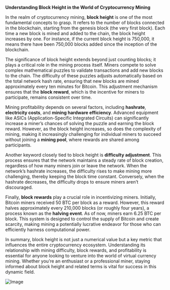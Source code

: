 **Understanding Block Height in the World of Cryptocurrency Mining**

In the realm of cryptocurrency mining, **block height** is one of the most fundamental concepts to grasp. It refers to the number of blocks connected in the blockchain, starting from the genesis block (the very first block). Each time a new block is mined and added to the chain, the block height increases by one. For instance, if the current block height is 750,000, it means there have been 750,000 blocks added since the inception of the blockchain.

The significance of block height extends beyond just counting blocks; it plays a critical role in the mining process itself. Miners compete to solve complex mathematical puzzles to validate transactions and add new blocks to the chain. The difficulty of these puzzles adjusts automatically based on the total network hash rate, ensuring that new blocks are mined approximately every ten minutes for Bitcoin. This adjustment mechanism ensures that the **block reward**, which is the incentive for miners to participate, remains consistent over time.

Mining profitability depends on several factors, including **hashrate**, **electricity costs**, and **mining hardware efficiency**. Advanced equipment like ASICs (Application-Specific Integrated Circuits) can significantly increase a miner’s chances of solving the puzzle and earning the block reward. However, as the block height increases, so does the complexity of mining, making it increasingly challenging for individual miners to succeed without joining a **mining pool**, where rewards are shared among participants.

Another keyword closely tied to block height is **difficulty adjustment**. This process ensures that the network maintains a steady rate of block creation, regardless of how many miners join or leave the network. When the network’s hashrate increases, the difficulty rises to make mining more challenging, thereby keeping the block time constant. Conversely, when the hashrate decreases, the difficulty drops to ensure miners aren’t discouraged.

Finally, **block rewards** play a crucial role in incentivizing miners. Initially, Bitcoin miners received 50 BTC per block as a reward. However, this reward halves approximately every 210,000 blocks (or roughly four years), a process known as the **halving event**. As of now, miners earn 6.25 BTC per block. This system is designed to control the supply of Bitcoin and create scarcity, making mining a potentially lucrative endeavor for those who can efficiently harness computational power.

In summary, block height is not just a numerical value but a key metric that influences the entire cryptocurrency ecosystem. Understanding its relationship with mining difficulty, block rewards, and profitability is essential for anyone looking to venture into the world of virtual currency mining. Whether you’re an enthusiast or a professional miner, staying informed about block height and related terms is vital for success in this dynamic field.

![Image](https://github.com/user-attachments/assets/31692037-0104-4703-abd1-696b6a7dd41b)